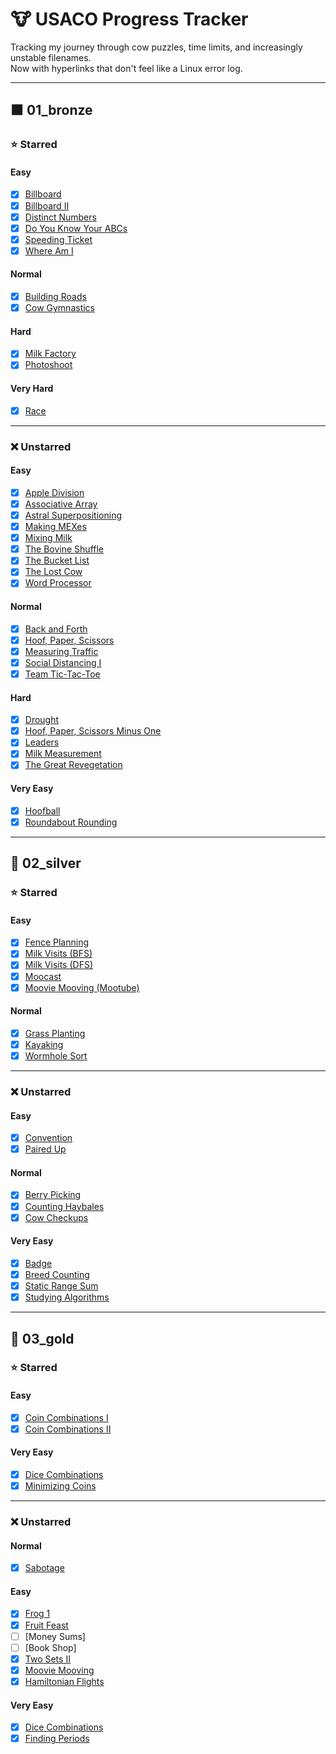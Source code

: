 # 🐮 USACO Progress Tracker

Tracking my journey through cow puzzles, time limits, and increasingly unstable filenames.  
Now with hyperlinks that don't feel like a Linux error log.

---

## 🟫 01_bronze

### ⭐ Starred

#### Easy

- [x] [Billboard](https://github.com/Quantum-Kayak/USACO-problems/blob/main/01_bronze/starred/easy/billboard/billboard.cpp)
- [x] [Billboard II](https://github.com/Quantum-Kayak/USACO-problems/blob/main/01_bronze/starred/easy/billboardII/billboardII.cpp)
- [x] [Distinct Numbers](https://github.com/Quantum-Kayak/USACO-problems/blob/main/01_bronze/starred/easy/distinctnumbers/distinctnumbers.cpp)
- [x] [Do You Know Your ABCs](https://github.com/Quantum-Kayak/USACO-problems/blob/main/01_bronze/starred/easy/doyouknowyourabcs/doyouknowyourabcs.cpp)
- [x] [Speeding Ticket](https://github.com/Quantum-Kayak/USACO-problems/blob/main/01_bronze/starred/easy/speedingticket/speedingticket.cpp)
- [x] [Where Am I](https://github.com/Quantum-Kayak/USACO-problems/blob/main/01_bronze/starred/easy/whereami/whereami.cpp)

#### Normal

- [x] [Building Roads](https://github.com/Quantum-Kayak/USACO-problems/blob/main/01_bronze/starred/normal/buildingroads/buildingroads.cpp)
- [x] [Cow Gymnastics](https://github.com/Quantum-Kayak/USACO-problems/blob/main/01_bronze/starred/normal/cowgymnastics/cowgymnastics.cpp)

#### Hard

- [x] [Milk Factory](https://github.com/Quantum-Kayak/USACO-problems/blob/main/01_bronze/starred/hard/milkfactory/milkfactory.cpp)
- [x] [Photoshoot](https://github.com/Quantum-Kayak/USACO-problems/blob/main/01_bronze/starred/hard/photoshoot/photoshoot.cpp)

#### Very Hard

- [x] [Race](https://github.com/Quantum-Kayak/USACO-problems/blob/main/01_bronze/starred/veryhard/race/race.cpp)

---

### ❌ Unstarred

#### Easy

- [x] [Apple Division](https://github.com/Quantum-Kayak/USACO-problems/blob/main/01_bronze/unstarred/easy/appledivision/appledivision.cpp)
- [x] [Associative Array](https://github.com/Quantum-Kayak/USACO-problems/blob/main/01_bronze/unstarred/easy/associativearray/associativearray.cpp)
- [x] [Astral Superpositioning](https://github.com/Quantum-Kayak/USACO-problems/blob/main/01_bronze/unstarred/easy/astralsuperpositioning/astralsuperpositioning.cpp)
- [x] [Making MEXes](https://github.com/Quantum-Kayak/USACO-problems/blob/main/01_bronze/unstarred/easy/makingmexes/makingmexes.cpp)
- [x] [Mixing Milk](https://github.com/Quantum-Kayak/USACO-problems/blob/main/01_bronze/unstarred/easy/mixingmilk/mixingmilkprac2.cpp)
- [x] [The Bovine Shuffle](https://github.com/Quantum-Kayak/USACO-problems/blob/main/01_bronze/unstarred/easy/thebovineshuffle/prac1thebovineshuffle.cpp)
- [x] [The Bucket List](https://github.com/Quantum-Kayak/USACO-problems/blob/main/01_bronze/unstarred/easy/thebucketlist/thebucketlistprac2.cpp)
- [x] [The Lost Cow](https://github.com/Quantum-Kayak/USACO-problems/blob/main/01_bronze/unstarred/easy/thelostcow/thelostcow.cpp)
- [x] [Word Processor](https://github.com/Quantum-Kayak/USACO-problems/blob/main/01_bronze/unstarred/easy/wordprocessor/wordprocessor.cpp)

#### Normal

- [x] [Back and Forth](https://github.com/Quantum-Kayak/USACO-problems/blob/main/01_bronze/unstarred/normal/backandforth/backandforth.cpp)
- [x] [Hoof, Paper, Scissors](https://github.com/Quantum-Kayak/USACO-problems/blob/main/01_bronze/unstarred/normal/hoofpaperscissors/hoofpaperscissors.cpp)
- [x] [Measuring Traffic](https://github.com/Quantum-Kayak/USACO-problems/blob/main/01_bronze/unstarred/normal/measuringtraffic/measuringtraffic.cpp)
- [x] [Social Distancing I](https://github.com/Quantum-Kayak/USACO-problems/blob/main/01_bronze/unstarred/normal/socialdistancingI/socialdistancingI.cpp)
- [x] [Team Tic-Tac-Toe](https://github.com/Quantum-Kayak/USACO-problems/blob/main/01_bronze/unstarred/normal/teamtictactoe/teamtictactoe.cpp)

#### Hard

- [x] [Drought](https://github.com/Quantum-Kayak/USACO-problems/blob/main/01_bronze/unstarred/hard/drought/drought.cpp)
- [x] [Hoof, Paper, Scissors Minus One](https://github.com/Quantum-Kayak/USACO-problems/blob/main/01_bronze/unstarred/hard/hoofpapersscissorsminusone/WIP.cpp)
- [x] [Leaders](https://github.com/Quantum-Kayak/USACO-problems/blob/main/01_bronze/unstarred/hard/leaders/leaders.cpp)
- [x] [Milk Measurement](https://github.com/Quantum-Kayak/USACO-problems/blob/main/01_bronze/unstarred/hard/milkmeasurement/prac1mikmeasurement.cpp)
- [x] [The Great Revegetation](https://github.com/Quantum-Kayak/USACO-problems/blob/main/01_bronze/unstarred/hard/thegreatrevegetation/thegreatrevegetation.cpp)

#### Very Easy

- [x] [Hoofball](https://github.com/Quantum-Kayak/USACO-problems/blob/main/01_bronze/unstarred/veryeasy/hoofball/hoofball.cpp)
- [x] [Roundabout Rounding](https://github.com/Quantum-Kayak/USACO-problems/blob/main/01_bronze/unstarred/veryeasy/roundaboutrounding/roundaboutrounding.cpp)
---

## 🥈 02_silver

### ⭐ Starred

#### Easy

- [x] [Fence Planning](https://github.com/Quantum-Kayak/USACO-problems/blob/main/02_silver/starred/easy/fenceplanning/fenceplanning.cpp)
- [x] [Milk Visits (BFS)](https://github.com/Quantum-Kayak/USACO-problems/blob/main/02_silver/starred/easy/milkvisits/milkvisitsBFS.cpp)
- [x] [Milk Visits (DFS)](https://github.com/Quantum-Kayak/USACO-problems/blob/main/02_silver/starred/easy/milkvisits/milkvisitsDFS.cpp)
- [x] [Moocast](https://github.com/Quantum-Kayak/USACO-problems/blob/main/02_silver/starred/easy/moocast/moocast.cpp)
- [x] [Moovie Mooving (Mootube)](https://github.com/Quantum-Kayak/USACO-problems/blob/main/02_silver/starred/easy/mootube/mootube.cpp)

#### Normal

- [x] [Grass Planting](https://github.com/Quantum-Kayak/USACO-problems/blob/main/02_silver/starred/normal/grassplanting/grassplanting.cpp)
- [x] [Kayaking](https://github.com/Quantum-Kayak/USACO-problems/blob/main/02_silver/starred/normal/kayaking/kayaking.cpp)
- [x] [Wormhole Sort](https://github.com/Quantum-Kayak/USACO-problems/blob/main/02_silver/starred/normal/wormholesort/wormholesort.cpp)

---

### ❌ Unstarred

#### Easy

- [x] [Convention](https://github.com/Quantum-Kayak/USACO-problems/blob/main/02_silver/unstarred/easy/convention/convention.cpp)
- [x] [Paired Up](https://github.com/Quantum-Kayak/USACO-problems/blob/main/02_silver/unstarred/easy/pairedup/pairedup.cpp)

#### Normal

- [x] [Berry Picking](https://github.com/Quantum-Kayak/USACO-problems/blob/main/02_silver/unstarred/normal/berrypicking/berrypicking.cpp)
- [x] [Counting Haybales](https://github.com/Quantum-Kayak/USACO-problems/blob/main/02_silver/unstarred/normal/countinghaybales/countinghaybales.cpp)
- [x] [Cow Checkups](https://github.com/Quantum-Kayak/USACO-problems/blob/main/02_silver/unstarred/normal/cowcheckups/cowcheckups.cpp)
#### Very Easy

- [x] [Badge](https://github.com/Quantum-Kayak/USACO-problems/blob/main/02_silver/unstarred/veryeasy/badge/badge.cpp)
- [x] [Breed Counting](https://github.com/Quantum-Kayak/USACO-problems/blob/main/02_silver/unstarred/veryeasy/breedcounting/breedcounting.cpp)
- [x] [Static Range Sum](https://github.com/Quantum-Kayak/USACO-problems/blob/main/02_silver/unstarred/veryeasy/staticrangesum/staticrangesum.cpp)
- [x] [Studying Algorithms](https://github.com/Quantum-Kayak/USACO-problems/blob/main/02_silver/unstarred/veryeasy/studyingalgorithms/studyingalgorithmns.cpp)

---

## 🥇 03_gold

### ⭐ Starred

#### Easy

- [x] [Coin Combinations I](https://github.com/Quantum-Kayak/USACO-problems/blob/main/03_gold/starred/easy/coincombinationsI/coincombinationsI.cpp)
- [x] [Coin Combinations II](https://github.com/Quantum-Kayak/USACO-problems/blob/main/03_gold/starred/easy/coincombinationsII/coincombinationsII.cpp)

#### Very Easy

- [x] [Dice Combinations](https://github.com/Quantum-Kayak/USACO-problems/blob/main/03_gold/starred/veryeasy/dicecombinations/dicecombinations.cpp) 
- [x] [Minimizing Coins](https://github.com/Quantum-Kayak/USACO-problems/blob/main/03_gold/starred/veryeasy/minimizingcoins/minimizingcoins.cpp)

---

### ❌ Unstarred
#### Normal

- [x] [Sabotage](https://github.com/Quantum-Kayak/USACO-problems/blob/main/03_gold/unstarred/normal/sabotage/sabotage.cpp)

#### Easy

- [x] [Frog 1](https://github.com/Quantum-Kayak/USACO-problems/blob/main/03_gold/unstarred/easy/frog1/frog1.cpp)
- [x] [Fruit Feast](https://github.com/Quantum-Kayak/USACO-problems/blob/main/03_gold/unstarred/easy/fruitfeast/fruitfeast.cpp)
- [ ] [Money Sums]
- [ ] [Book Shop]
- [x] [Two Sets II](https://github.com/Quantum-Kayak/USACO-problems/blob/main/03_gold/unstarred/easy/twosetsII/twosetsII.cpp)
- [x] [Moovie Mooving](https://github.com/Quantum-Kayak/USACO-problems/blob/main/03_gold/unstarred/easy/mooviemooving/mooviemooving.cpp)
- [x] [Hamiltonian Flights](https://github.com/Quantum-Kayak/USACO-problems/blob/main/03_gold/unstarred/easy/hamiltonianflights/hamiltonianflights.cpp)
#### Very Easy

- [x] [Dice Combinations](https://github.com/Quantum-Kayak/USACO-problems/blob/main/03_gold/unstarred/veryeasy/dicecombinations/dicecombinations.cpp) 
- [x] [Finding Periods](https://github.com/Quantum-Kayak/USACO-problems/blob/main/03_gold/unstarred/veryeasy/findingperiods/findingperiods.cpp) 

